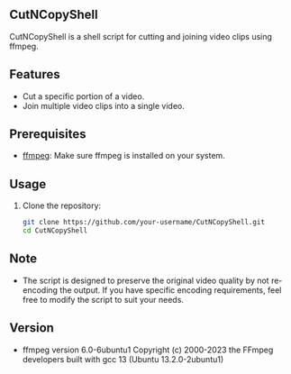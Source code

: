 ## CutNCopyShell

CutNCopyShell is a shell script for cutting and joining video clips using ffmpeg.

## Features

- Cut a specific portion of a video.
- Join multiple video clips into a single video.

## Prerequisites

- [ffmpeg](https://ffmpeg.org/): Make sure ffmpeg is installed on your system.

## Usage

1. Clone the repository:

   ```bash
   git clone https://github.com/your-username/CutNCopyShell.git
   cd CutNCopyShell

## Note

- The script is designed to preserve the original video quality by not re-encoding the output. If you have specific encoding requirements, feel free to modify the script to suit your needs.

## Version

- ffmpeg version 6.0-6ubuntu1 Copyright (c) 2000-2023 the FFmpeg developers
  built with gcc 13 (Ubuntu 13.2.0-2ubuntu1)
